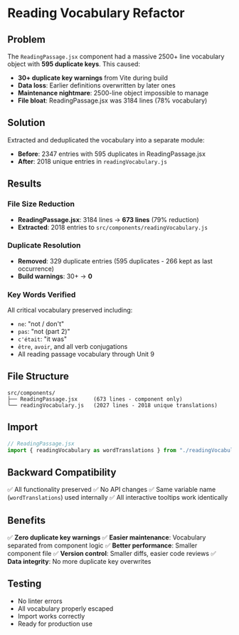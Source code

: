 # Reading Vocabulary Refactor

## Problem

The `ReadingPassage.jsx` component had a massive 2500+ line vocabulary object with **595 duplicate keys**. This caused:

- **30+ duplicate key warnings** from Vite during build
- **Data loss**: Earlier definitions overwritten by later ones
- **Maintenance nightmare**: 2500-line object impossible to manage
- **File bloat**: ReadingPassage.jsx was 3184 lines (78% vocabulary)

## Solution

Extracted and deduplicated the vocabulary into a separate module:

- **Before**: 2347 entries with 595 duplicates in ReadingPassage.jsx
- **After**: 2018 unique entries in `readingVocabulary.js`

## Results

### File Size Reduction

- **ReadingPassage.jsx**: 3184 lines → **673 lines** (79% reduction)
- **Extracted**: 2018 entries to `src/components/readingVocabulary.js`

### Duplicate Resolution

- **Removed**: 329 duplicate entries (595 duplicates - 266 kept as last occurrence)
- **Build warnings**: 30+ → **0**

### Key Words Verified

All critical vocabulary preserved including:

- `ne`: "not / don't"
- `pas`: "not (part 2)"
- `c'était`: "it was"
- `être`, `avoir`, and all verb conjugations
- All reading passage vocabulary through Unit 9

## File Structure

```
src/components/
├── ReadingPassage.jsx     (673 lines - component only)
└── readingVocabulary.js   (2027 lines - 2018 unique translations)
```

## Import

```javascript
// ReadingPassage.jsx
import { readingVocabulary as wordTranslations } from "./readingVocabulary";
```

## Backward Compatibility

✅ All functionality preserved
✅ No API changes
✅ Same variable name (`wordTranslations`) used internally
✅ All interactive tooltips work identically

## Benefits

✅ **Zero duplicate key warnings**
✅ **Easier maintenance**: Vocabulary separated from component logic
✅ **Better performance**: Smaller component file
✅ **Version control**: Smaller diffs, easier code reviews
✅ **Data integrity**: No more duplicate key overwrites

## Testing

- No linter errors
- All vocabulary properly escaped
- Import works correctly
- Ready for production use
